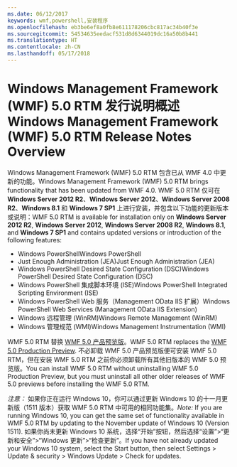 ```yaml
---
ms.date: 06/12/2017
keywords: wmf,powershell,安装程序
ms.openlocfilehash: eb3be6ef8a0fb8e611178206cbc817ac34b40f3e
ms.sourcegitcommit: 54534635eedacf531d8d6344019dc16a50b8b441
ms.translationtype: HT
ms.contentlocale: zh-CN
ms.lasthandoff: 05/17/2018
---
```

# <a name="windows-management-framework-wmf-50-rtm-release-notes-overview"></a><span data-ttu-id="b43c5-102">Windows Management Framework (WMF) 5.0 RTM 发行说明概述</span><span class="sxs-lookup"><span data-stu-id="b43c5-102">Windows Management Framework (WMF) 5.0 RTM Release Notes Overview</span></span>

<span data-ttu-id="b43c5-103">Windows Management Framework (WMF) 5.0 RTM 包含已从 WMF 4.0 中更新的功能。</span><span class="sxs-lookup"><span data-stu-id="b43c5-103">Windows Management Framework (WMF) 5.0 RTM brings functionality that has been updated from WMF 4.0.</span></span> <span data-ttu-id="b43c5-104">WMF 5.0 RTM 仅可在 **Windows Server 2012 R2**、**Windows Server 2012**、**Windows Server 2008 R2**、**Windows 8.1** 和 **Windows 7 SP1** 上进行安装，并包含以下功能的更新版本或说明：</span><span class="sxs-lookup"><span data-stu-id="b43c5-104">WMF 5.0 RTM is available for installation only on **Windows Server 2012 R2**, **Windows Server 2012**, **Windows Server 2008 R2**, **Windows 8.1**, and **Windows 7 SP1** and contains updated versions or introduction of the following features:</span></span>

- <span data-ttu-id="b43c5-105">Windows PowerShell</span><span class="sxs-lookup"><span data-stu-id="b43c5-105">Windows PowerShell</span></span>
- <span data-ttu-id="b43c5-106">Just Enough Administration (JEA)</span><span class="sxs-lookup"><span data-stu-id="b43c5-106">Just Enough Administration (JEA)</span></span>
- <span data-ttu-id="b43c5-107">Windows PowerShell Desired State Configuration (DSC)</span><span class="sxs-lookup"><span data-stu-id="b43c5-107">Windows PowerShell Desired State Configuration (DSC)</span></span>
- <span data-ttu-id="b43c5-108">Windows PowerShell 集成脚本环境 (ISE)</span><span class="sxs-lookup"><span data-stu-id="b43c5-108">Windows PowerShell Integrated Scripting Environment (ISE)</span></span>
- <span data-ttu-id="b43c5-109">Windows PowerShell Web 服务（Management OData IIS 扩展）</span><span class="sxs-lookup"><span data-stu-id="b43c5-109">Windows PowerShell Web Services (Management OData IIS Extension)</span></span>
- <span data-ttu-id="b43c5-110">Windows 远程管理 (WinRM)</span><span class="sxs-lookup"><span data-stu-id="b43c5-110">Windows Remote Management (WinRM)</span></span>
- <span data-ttu-id="b43c5-111">Windows 管理规范 (WMI)</span><span class="sxs-lookup"><span data-stu-id="b43c5-111">Windows Management Instrumentation (WMI)</span></span>

<span data-ttu-id="b43c5-112">WMF 5.0 RTM 替换 [WMF 5.0 产品预览版](http://blogs.msdn.com/b/powershell/archive/2015/08/31/windows-management-framework-5-0-production-preview-is-now-available.aspx)。</span><span class="sxs-lookup"><span data-stu-id="b43c5-112">WMF 5.0 RTM replaces the [WMF 5.0 Production Preview](http://blogs.msdn.com/b/powershell/archive/2015/08/31/windows-management-framework-5-0-production-preview-is-now-available.aspx).</span></span> <span data-ttu-id="b43c5-113">不必卸载 WMF 5.0 产品预览版便可安装 WMF 5.0 RTM，但在安装 WMF 5.0 RTM 之前你必须卸载所有其他旧版本的 WMF 5.0 预览版。</span><span class="sxs-lookup"><span data-stu-id="b43c5-113">You can install WMF 5.0 RTM without uninstalling WMF 5.0 Production Preview, but you must uninstall all other older releases of WMF 5.0 previews before installing the WMF 5.0 RTM.</span></span>

<span data-ttu-id="b43c5-114">*注意：* 如果你正在运行 Windows 10，你可以通过更新 Windows 10 的十一月更新版（1511 版本）获取 WMF 5.0 RTM 中可用的相同功能集。</span><span class="sxs-lookup"><span data-stu-id="b43c5-114">*Note:* If you are running Windows 10, you can get the same set of functionality available in WMF 5.0 RTM by updating to the November update of Windows 10 (Version 1511).</span></span> <span data-ttu-id="b43c5-115">如果你尚未更新 Windows 10 系统，选择“开始”按钮，然后选择“设置”>“更新和安全”>“Windows 更新”>“检查更新”。</span><span class="sxs-lookup"><span data-stu-id="b43c5-115">If you have not already updated your Windows 10 system, select the Start button, then select Settings > Update & security > Windows Update > Check for updates.</span></span>
